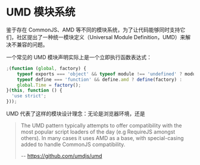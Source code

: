 # UMD 模块系统

鉴于存在 CommonJS、AMD 等不同的模块系统，为了让代码能够同时支持它们，社区提出了一种统一模块定义（Universal Module Definition，UMD）来解决不兼容的问题。

一个常见的 UMD 模块声明实际上是一个立即执行函数表达式：

```javascript
;(function (global, factory) {
    typeof exports === 'object' && typeof module !== 'undefined' ? module.exports = factory() :
    typeof define === 'function' && define.amd ? define(factory) :
    global.Time = factory();
}(this, function () {
  'use strict';
}));
```

UMD 代表了这样的模块设计理念：无论是浏览器环境，还是


> The UMD pattern typically attempts to offer compatibility with the most popular script loaders of the day (e.g RequireJS amongst others). In many cases it uses AMD as a base, with special-casing added to handle CommonJS compatibility.
> 
> -- https://github.com/umdjs/umd

